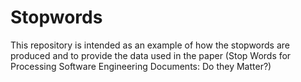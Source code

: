 # Stopwords
This repository is intended as an example of how the stopwords are produced and to provide the data used in the paper (Stop Words for Processing Software Engineering Documents: Do they   Matter?)
